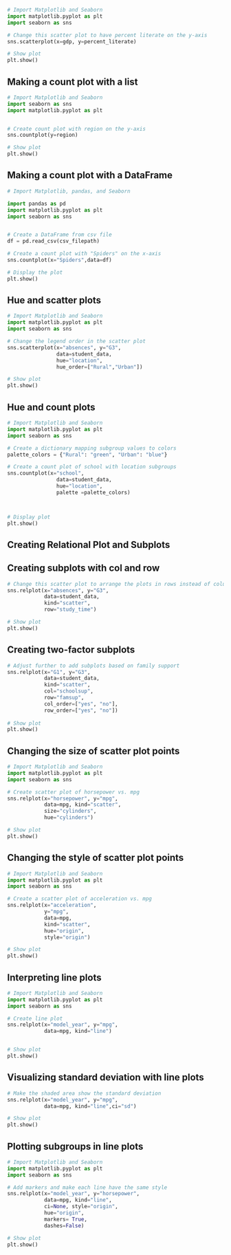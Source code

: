 ```python
# Import Matplotlib and Seaborn
import matplotlib.pyplot as plt
import seaborn as sns

# Change this scatter plot to have percent literate on the y-axis
sns.scatterplot(x=gdp, y=percent_literate)

# Show plot
plt.show()
```


## Making a count plot with a list

```python
# Import Matplotlib and Seaborn
import seaborn as sns
import matplotlib.pyplot as plt


# Create count plot with region on the y-axis
sns.countplot(y=region)

# Show plot
plt.show()
```

## Making a count plot with a DataFrame

```python
# Import Matplotlib, pandas, and Seaborn

import pandas as pd
import matplotlib.pyplot as plt
import seaborn as sns


# Create a DataFrame from csv file
df = pd.read_csv(csv_filepath)

# Create a count plot with "Spiders" on the x-axis
sns.countplot(x="Spiders",data=df)

# Display the plot
plt.show()
```

## Hue and scatter plots

```python
# Import Matplotlib and Seaborn
import matplotlib.pyplot as plt
import seaborn as sns

# Change the legend order in the scatter plot
sns.scatterplot(x="absences", y="G3", 
                data=student_data, 
                hue="location",
                hue_order=["Rural","Urban"])

# Show plot
plt.show()
```

## Hue and count plots

```python
# Import Matplotlib and Seaborn
import matplotlib.pyplot as plt
import seaborn as sns

# Create a dictionary mapping subgroup values to colors
palette_colors = {"Rural": "green", "Urban": "blue"}

# Create a count plot of school with location subgroups
sns.countplot(x="school",
                data=student_data,
                hue="location",
                palette =palette_colors)



# Display plot
plt.show()
```



## Creating Relational Plot and Subplots

## Creating subplots with col and row

```python
# Change this scatter plot to arrange the plots in rows instead of columns
sns.relplot(x="absences", y="G3", 
            data=student_data,
            kind="scatter", 
            row="study_time")

# Show plot
plt.show()
```

## Creating two-factor subplots

```python
# Adjust further to add subplots based on family support
sns.relplot(x="G1", y="G3", 
            data=student_data,
            kind="scatter", 
            col="schoolsup",
            row="famsup",
            col_order=["yes", "no"],
            row_order=["yes", "no"])
        
# Show plot
plt.show()
```


## Changing the size of scatter plot points

```python
# Import Matplotlib and Seaborn
import matplotlib.pyplot as plt
import seaborn as sns

# Create scatter plot of horsepower vs. mpg
sns.relplot(x="horsepower", y="mpg", 
            data=mpg, kind="scatter", 
            size="cylinders",
            hue="cylinders")

# Show plot
plt.show()
```


## Changing the style of scatter plot points

```python
# Import Matplotlib and Seaborn
import matplotlib.pyplot as plt
import seaborn as sns

# Create a scatter plot of acceleration vs. mpg
sns.relplot(x="acceleration",
            y="mpg", 
            data=mpg,
            kind="scatter", 
            hue="origin",
            style="origin")

# Show plot
plt.show()
```


## Interpreting line plots

```python
# Import Matplotlib and Seaborn
import matplotlib.pyplot as plt
import seaborn as sns

# Create line plot
sns.relplot(x="model_year", y="mpg",
            data=mpg, kind="line")


# Show plot
plt.show()
```


## Visualizing standard deviation with line plots

```python
# Make the shaded area show the standard deviation
sns.relplot(x="model_year", y="mpg",
            data=mpg, kind="line",ci="sd")

# Show plot
plt.show()
```

## Plotting subgroups in line plots

```python
# Import Matplotlib and Seaborn
import matplotlib.pyplot as plt
import seaborn as sns

# Add markers and make each line have the same style
sns.relplot(x="model_year", y="horsepower", 
            data=mpg, kind="line", 
            ci=None, style="origin", 
            hue="origin",
            markers= True,
            dashes=False)

# Show plot
plt.show()
```


































